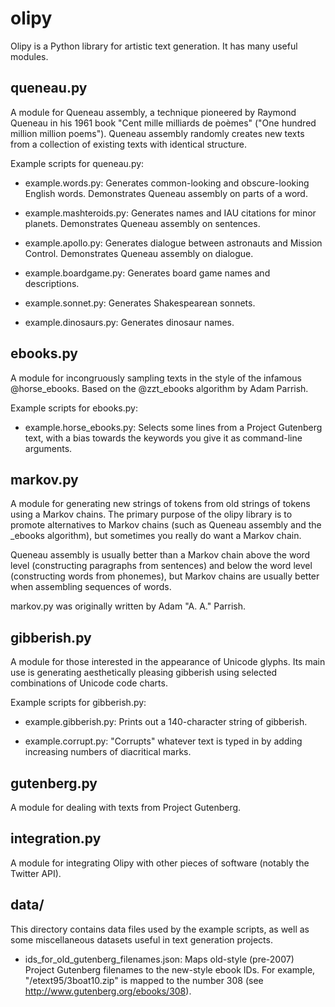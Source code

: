 olipy
=====

Olipy is a Python library for artistic text generation. It has many
useful modules.

queneau.py
----------

A module for Queneau assembly, a technique pioneered by Raymond
Queneau in his 1961 book "Cent mille milliards de poèmes" ("One
hundred million million poems"). Queneau assembly randomly creates new
texts from a collection of existing texts with identical structure.

Example scripts for queneau.py:

* example.words.py: Generates common-looking and obscure-looking English
words. Demonstrates Queneau assembly on parts of a word.

* example.mashteroids.py: Generates names and IAU citations for minor
planets. Demonstrates Queneau assembly on sentences.

* example.apollo.py: Generates dialogue between astronauts and Mission
Control. Demonstrates Queneau assembly on dialogue.

* example.boardgame.py: Generates board game names and descriptions.

* example.sonnet.py: Generates Shakespearean sonnets.

* example.dinosaurs.py: Generates dinosaur names.

ebooks.py
---------

A module for incongruously sampling texts in the style of the infamous
@horse_ebooks. Based on the @zzt_ebooks algorithm by Adam Parrish.

Example scripts for ebooks.py:

* example.horse_ebooks.py: Selects some lines from a Project Gutenberg
  text, with a bias towards the keywords you give it as command-line
  arguments.

markov.py
---------

A module for generating new strings of tokens from old strings of
tokens using a Markov chains. The primary purpose of the olipy library
is to promote alternatives to Markov chains (such as Queneau assembly
and the _ebooks algorithm), but sometimes you really do want a Markov
chain.

Queneau assembly is usually better than a Markov chain above the word
level (constructing paragraphs from sentences) and below the word
level (constructing words from phonemes), but Markov chains are
usually better when assembling sequences of words.

markov.py was originally written by Adam "A. A." Parrish.

gibberish.py
------------

A module for those interested in the appearance of Unicode
glyphs. Its main use is generating aesthetically pleasing gibberish
using selected combinations of Unicode code charts.

Example scripts for gibberish.py:

* example.gibberish.py: Prints out a 140-character string of gibberish.

* example.corrupt.py: "Corrupts" whatever text is typed in by adding
increasing numbers of diacritical marks.

gutenberg.py
------------

A module for dealing with texts from Project Gutenberg.

integration.py
--------------

A module for integrating Olipy with other pieces of software (notably
the Twitter API).

data/
-----

This directory contains data files used by the example scripts, as
well as some miscellaneous datasets useful in text generation projects.

* ids_for_old_gutenberg_filenames.json: Maps old-style (pre-2007)
  Project Gutenberg filenames to the new-style ebook IDs. For example,
  "/etext95/3boat10.zip" is mapped to the number 308 (see
  http://www.gutenberg.org/ebooks/308).
